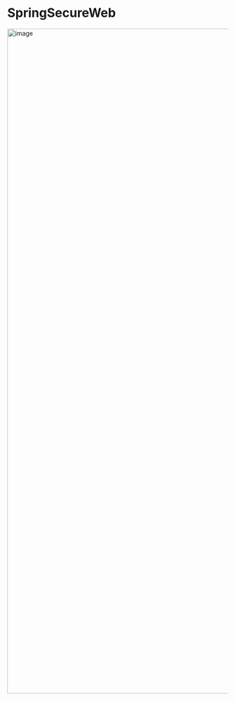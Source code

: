 # SpringSecureWeb

<img width="1513" alt="image" src="https://user-images.githubusercontent.com/69445075/228835990-8b61db5b-67b2-406d-b33d-88ca65e403de.png">

